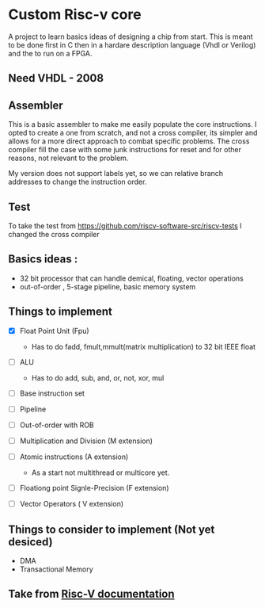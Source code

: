 # Custom Risc-v core 

A project to learn basics ideas of designing a chip from start. 
This is meant to be done first in C then in a hardare description language
(Vhdl or Verilog) and the to run on a FPGA.

## Need VHDL - 2008
## __Assembler__
This is a basic assembler to make me easily populate the core instructions. I opted to create 
a one from scratch, and not a cross compiler, its simpler and allows for a more direct approach
to combat specific problems. The cross compiler fill the case with some junk instructions for reset
and for other reasons, not relevant to the problem. 

My version does not support labels yet, so we can relative branch addresses to change the instruction 
order.

## Test  
To take the test from https://github.com/riscv-software-src/riscv-tests I changed the cross compiler 
## Basics ideas : 
- 32 bit processor that can handle demical, floating, vector operations
- out-of-order , 5-stage pipeline, basic memory system 

## Things to implement
- [x] Float Point Unit (Fpu) 
  - Has to do fadd, fmult,mmult(matrix multiplication) to 32 bit IEEE float
- [ ] ALU 
  - Has to do add, sub, and, or, not, xor, mul
- [ ] Base instruction set
- [ ] Pipeline
- [ ] Out-of-order with ROB
- [ ] Multiplication and Division (M extension)
- [ ] Atomic instructions (A extension)
  - As a start not multithread or multicore yet.
- [ ] Floationg point Signle-Precision (F extension)
- [ ] Vector Operators ( V extension) 


## Things to consider to implement (Not yet desiced) 
- DMA
- Transactional Memory

## Take from [Risc-V documentation](https://riscv.org/wp-content/uploads/2017/05/riscv-spec-v2.2.pdf)
